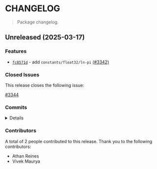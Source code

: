 # CHANGELOG

> Package changelog.

<section class="release" id="unreleased">

## Unreleased (2025-03-17)

<section class="features">

### Features

-   [`fc8571d`](https://github.com/stdlib-js/stdlib/commit/fc8571d4e2f7981711a85db47ef8d4acfecfba32) - add `constants/float32/ln-pi` [(#3342)](https://github.com/stdlib-js/stdlib/pull/3342)

</section>

<!-- /.features -->

<section class="issues">

### Closed Issues

This release closes the following issue:

[#3344](https://github.com/stdlib-js/stdlib/issues/3344)

</section>

<!-- /.issues -->

<section class="commits">

### Commits

<details>

-   [`4486641`](https://github.com/stdlib-js/stdlib/commit/44866418235df4d9f1e5ec38b918f53f1703b908) - **docs:** update related packages sections [(#4816)](https://github.com/stdlib-js/stdlib/pull/4816) _(by stdlib-bot)_
-   [`fc8571d`](https://github.com/stdlib-js/stdlib/commit/fc8571d4e2f7981711a85db47ef8d4acfecfba32) - **feat:** add `constants/float32/ln-pi` [(#3342)](https://github.com/stdlib-js/stdlib/pull/3342) _(by Vivek Maurya, Athan Reines, stdlib-bot)_

</details>

</section>

<!-- /.commits -->

<section class="contributors">

### Contributors

A total of 2 people contributed to this release. Thank you to the following contributors:

-   Athan Reines
-   Vivek Maurya

</section>

<!-- /.contributors -->

</section>

<!-- /.release -->


